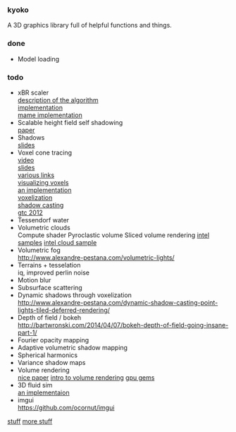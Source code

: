 ### kyoko ###

A 3D graphics library full of helpful functions and things.

### done ###

* Model loading

### todo ###

* xBR scaler  
	[description of the algorithm](http://board.byuu.org/viewtopic.php?f=10&t=2248)  
	[implementation](http://sourceforge.net/p/paintown/code/7842/tree/trunk/src/util/graphics/sdl/xbr.cpp)  
	[mame implementation](http://sourceforge.net/projects/hqmame/files/)  
* Scalable height field self shadowing  
	[paper](http://wili.cc/research/hfshadow/)  
* Shadows  
	[slides](http://advancedgraphics.marries.nl/lectures/03_shadows.pdf)
* Voxel cone tracing  
	[video](https://www.youtube.com/user/cheaterproject/videos)  
	[slides](http://www.slideshare.net/mmostajab/voxel-based-globalillumination)  
	[various links](http://d.hatena.ne.jp/hanecci/20131019/p5)  
	[visualizing voxels](http://www.alexandre-pestana.com/voxel-visualization-using-drawindexedinstancedindirect/)  
	[an implementation](https://github.com/otaku690/SparseVoxelOctree)  
	[voxelization](http://www.alexandre-pestana.com/voxelization-using-gpu-hardware-rasterizer/)  
	[shadow casting](http://www.alexandre-pestana.com/dynamic-shadow-casting-point-lights-tiled-deferred-rendering/)  
	[gtc 2012](http://www.icare3d.org/research/GTC2012_Voxelization_public.pdf)
* Tessendorf water  
* Volumetric clouds  
	Compute shader
	Pyroclastic volume
	Sliced volume rendering
	[intel samples](https://github.com/GameTechDev)
	[intel cloud sample](https://software.intel.com/en-us/blogs/2014/03/31/cloud-rendering-sample)
* Volumetric fog  
	http://www.alexandre-pestana.com/volumetric-lights/  
* Terrains + tesselation  
	iq, improved perlin noise
* Motion blur  
* Subsurface scattering  
* Dynamic shadows through voxelization  
	http://www.alexandre-pestana.com/dynamic-shadow-casting-point-lights-tiled-deferred-rendering/
* Depth of field / bokeh  
	http://bartwronski.com/2014/04/07/bokeh-depth-of-field-going-insane-part-1/
* Fourier opacity mapping  
* Adaptive volumetric shadow mapping  
* Spherical harmonics  
* Variance shadow maps  
* Volume rendering  
	[nice paper](http://magnuswrenninge.com/content/pubs/VolumetricMethodsInVisualEffects2010.pdf)
	[intro to volume rendering](http://graphicsrunner.blogspot.no/2009/01/volume-rendering-101.html)
	[gpu gems](http://http.developer.nvidia.com/GPUGems/gpugems_ch39.html)  
* 3D fluid sim  
	[an implementaion](http://scrawkblog.com/2014/01/09/gpu-gems-to-unity-3d-fluid-simulation/)
* imgui  
	https://github.com/ocornut/imgui
	
[stuff](http://advancedgraphics.marries.nl/)
[more stuff](http://oglplus.org/oglplus/html/examples.html)
